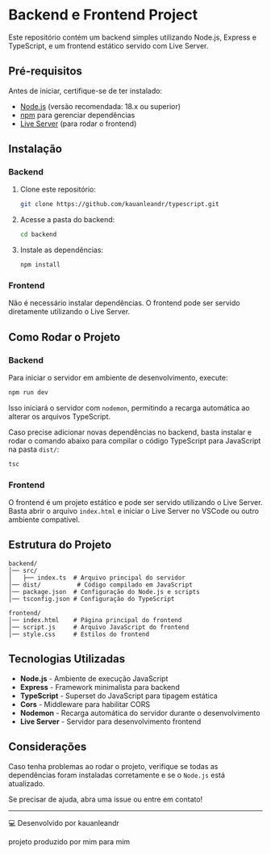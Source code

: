 # Backend e Frontend Project

Este repositório contém um backend simples utilizando Node.js, Express e TypeScript, e um frontend estático servido com Live Server.

## Pré-requisitos

Antes de iniciar, certifique-se de ter instalado:

- [Node.js](https://nodejs.org/) (versão recomendada: 18.x ou superior)
- [npm](https://www.npmjs.com/) para gerenciar dependências
- [Live Server](https://marketplace.visualstudio.com/items?itemName=ritwickdey.LiveServer) (para rodar o frontend)

## Instalação

### Backend

1. Clone este repositório:

   ```sh
   git clone https://github.com/kauanleandr/typescript.git
   ```

2. Acesse a pasta do backend:

   ```sh
   cd backend
   ```

3. Instale as dependências:

   ```sh
   npm install
   ```

### Frontend

Não é necessário instalar dependências. O frontend pode ser servido diretamente utilizando o Live Server.

## Como Rodar o Projeto

### Backend

Para iniciar o servidor em ambiente de desenvolvimento, execute:

```sh
npm run dev
```

Isso iniciará o servidor com `nodemon`, permitindo a recarga automática ao alterar os arquivos TypeScript.

Caso precise adicionar novas dependências no backend, basta instalar e rodar o comando abaixo para compilar o código TypeScript para JavaScript na pasta `dist/`:

```sh
tsc
```

### Frontend

O frontend é um projeto estático e pode ser servido utilizando o Live Server. Basta abrir o arquivo `index.html` e iniciar o Live Server no VSCode ou outro ambiente compatível.

## Estrutura do Projeto

```
backend/
│── src/
│   ├── index.ts  # Arquivo principal do servidor
│── dist/          # Código compilado em JavaScript
│── package.json  # Configuração do Node.js e scripts
│── tsconfig.json # Configuração do TypeScript

frontend/
│── index.html    # Página principal do frontend
│── script.js     # Arquivo JavaScript do frontend
│── style.css     # Estilos do frontend
```

## Tecnologias Utilizadas

- **Node.js** - Ambiente de execução JavaScript
- **Express** - Framework minimalista para backend
- **TypeScript** - Superset do JavaScript para tipagem estática
- **Cors** - Middleware para habilitar CORS
- **Nodemon** - Recarga automática do servidor durante o desenvolvimento
- **Live Server** - Servidor para desenvolvimento frontend

## Considerações

Caso tenha problemas ao rodar o projeto, verifique se todas as dependências foram instaladas corretamente e se o `Node.js` está atualizado.

Se precisar de ajuda, abra uma issue ou entre em contato!

---

💻 Desenvolvido por kauanleandr

projeto produzido por mim para mim